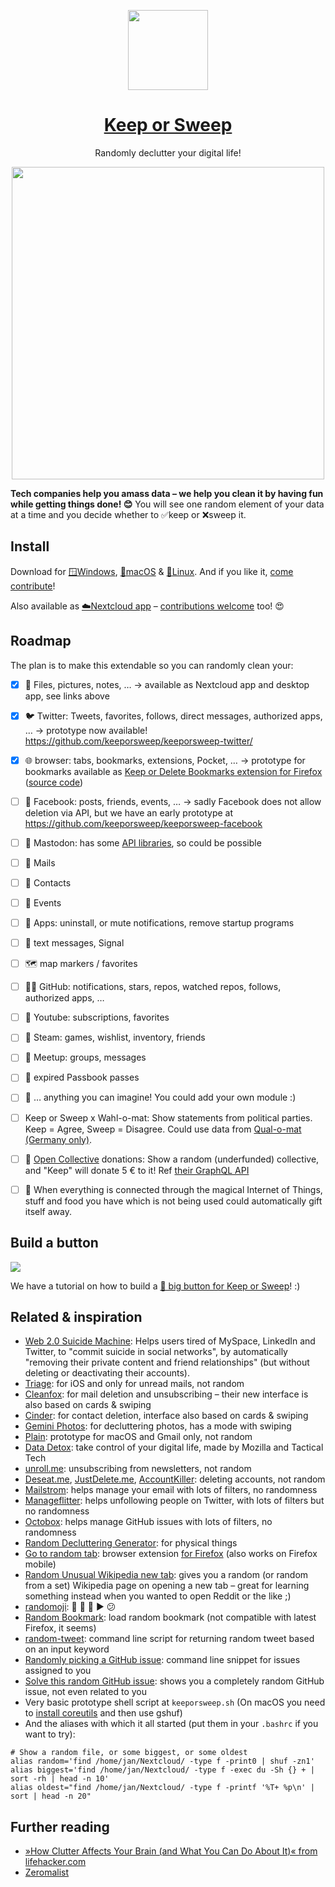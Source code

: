 <p align="center">
    <img src="https://raw.githubusercontent.com/keeporsweep/keeporsweep.net/master/images/icon-256.png" height="128">
</p>
<h1 align="center"><a href="http://keeporsweep.net">Keep or Sweep</a></h1>
<p align="center">Randomly declutter your digital life!<p>
<p align="center">
    <img src="https://raw.githubusercontent.com/keeporsweep/keeporsweep.net/master/images/screenshot.png" height="500">
</p>

<p><strong>Tech companies help you amass data – we help you clean it by having fun while getting things done! 😊</strong> You will see one random element of your data at a time and you decide whether to ✅keep or ❌sweep it.</p>



<h2>Install</h2>

<p>Download for <a href="https://github.com/keeporsweep/keeporsweep-desktop/releases/download/v0.1.0/Keep-or-Sweep.exe">🪟Windows</a>, <a href="https://github.com/keeporsweep/keeporsweep-desktop/releases/download/v0.1.0/Keep-or-Sweep.app.zip">🍏macOS</a> & <a href="https://github.com/keeporsweep/keeporsweep-desktop/releases/download/v0.1.0/Keep-or-Sweep-Linux.Sweep">🐧Linux</a>. And if you like it, <a href="https://github.com/keeporsweep/keeporsweep-desktop">come contribute</a>!</p>

<p>Also available as <a href="https://apps.nextcloud.com/apps/keeporsweep">☁️Nextcloud app</a> – <a href="https://github.com/keeporsweep/keeporsweep">contributions welcome</a> too! 😍</p>



## Roadmap

The plan is to make this extendable so you can randomly clean your:
- [x] 📁 Files, pictures, notes, … → available as Nextcloud app and desktop app, see links above
- [x] 🐦 Twitter: Tweets, favorites, follows, direct messages, authorized apps, … → prototype now available! https://github.com/keeporsweep/keeporsweep-twitter/
- [x] 🌐 browser: tabs, bookmarks, extensions, Pocket, … → prototype for bookmarks available as [Keep or Delete Bookmarks extension for Firefox](https://addons.mozilla.org/firefox/addon/keep-or-delete-bookmarks/) ([source code](https://github.com/cadeyrn/keep-or-delete-bookmarks))
- [ ] 👥 Facebook: posts, friends, events, … → sadly Facebook does not allow deletion via API, but we have an early prototype at https://github.com/keeporsweep/keeporsweep-facebook
- [ ] 🐘 Mastodon: has some [API libraries](https://docs.joinmastodon.org/api/libraries/#javascript), so could be possible
- [ ] 💌 Mails
- [ ] 👥 Contacts
- [ ] 📆 Events
- [ ] 📱 Apps: uninstall, or mute notifications, remove startup programs
- [ ] 💬 text messages, Signal
- [ ] 🗺️ map markers / favorites
- [ ] 🐙🐱 GitHub: notifications, stars, repos, watched repos, follows, authorized apps, …
- [ ] 📼 Youtube: subscriptions, favorites
- [ ] 💨 Steam: games, wishlist, inventory, friends
- [ ] 🤝 Meetup: groups, messages
- [ ] 🛂 expired Passbook passes
- [ ] 🎉 … anything you can imagine! You could add your own module :)
- [ ] Keep or Sweep x Wahl-o-mat: Show statements from political parties. Keep = Agree, Sweep = Disagree. Could use data from [Qual-o-mat (Germany only)](https://github.com/gockelhahn/qual-o-mat-data/).
- [ ] 💸 [Open Collective](https://opencollective.com) donations: Show a random (underfunded) collective, and "Keep" will donate 5 € to it! Ref [their GraphQL API](https://medium.com/open-collective/open-collective-graphql-api-preview-3b42ed1d55ff)
- [ ] 🍎 When everything is connected through the magical Internet of Things, stuff and food you have which is not being used could automatically gift itself away.


## Build a button

![](button/button.jpg)

We have a tutorial on how to build a [🔴 big button for Keep or Sweep](https://github.com/keeporsweep/keeporsweep.net/blob/master/button/Button%20tutorial.md)! :)



## Related & inspiration

- [Web 2.0 Suicide Machine](http://suicidemachine.org): Helps users tired of MySpace, LinkedIn and Twitter, to "commit suicide in social networks", by automatically "removing their private content and friend relationships" (but without deleting or deactivating their accounts).
- [Triage](http://triage.cc/): for iOS and only for unread mails, not random
- [Cleanfox](https://www.cleanfox.io/): for mail deletion and unsubscribing – their new interface is also based on cards & swiping
- [Cinder](https://apps.apple.com/de/app/cinder-clean-your-contacts/id1409302730): for contact deletion, interface also based on cards & swiping
- [Gemini Photos](https://apps.apple.com/de/app/gemini-photos/id1277110040): for decluttering photos, has a mode with swiping
- [Plain](http://www.plainemail.com/): prototype for macOS and Gmail only, not random
- [Data Detox](https://datadetox.myshadow.org/detox): take control of your digital life, made by Mozilla and Tactical Tech
- [unroll.me](https://unroll.me/): unsubscribing from newsletters, not random
- [Deseat.me](https://www.deseat.me/), [JustDelete.me](http://justdelete.me), [AccountKiller](https://www.accountkiller.com/en/): deleting accounts, not random
- [Mailstrom](https://mailstrom.co/): helps manage your email with lots of filters, no randomness
- [Manageflitter](https://manageflitter.com/): helps unfollowing people on Twitter, with lots of filters but no randomness
- [Octobox](https://octobox.io/): helps manage GitHub issues with lots of filters, no randomness
- [Random Decluttering Generator](http://less-stuff.co.uk/random-decluttering-generator/): for physical things
- [Go to random tab](https://github.com/mikl/browser-go-to-random-tab): browser extension [for Firefox](https://addons.mozilla.org/en-US/firefox/addon/go-to-random-tab/) (also works on Firefox mobile)
- [Random Unusual Wikipedia new tab](https://addons.mozilla.org/en-US/firefox/addon/random-wikipedia-new-tab/): gives you a random (or random from a set) Wikipedia page on opening a new tab – great for learning something instead when you wanted to open Reddit or the like ;)
- [randomoji](https://github.com/SaraVieira/randomoji): 🌙 🏨 🐇 ▶️ 😕
- [Random Bookmark](https://addons.mozilla.org/en-US/android/addon/random-bookmark-addon/): load random bookmark (not compatible with latest Firefox, it seems)
- [random-tweet](https://github.com/michaelbutler/random-tweet): command line script for returning random tweet based on an input keyword
- [Randomly picking a GitHub issue](https://www.burntfen.com/2014-12-26/14-56-randomly-picking-a-github-issue): command line snippet for issues assigned to you
- [Solve this random GitHub issue](https://tevko.github.io/practice/github.html): shows you a completely random GitHub issue, not even related to you
- Very basic prototype shell script at `keeporsweep.sh` (On macOS you need to [install coreutils](https://apple.stackexchange.com/questions/142860/install-shuf-on-os-x/142864) and then use gshuf)
- And the aliases with which it all started (put them in your `.bashrc` if you want to try):
```
# Show a random file, or some biggest, or some oldest
alias random='find /home/jan/Nextcloud/ -type f -print0 | shuf -zn1'
alias biggest='find /home/jan/Nextcloud/ -type f -exec du -Sh {} + | sort -rh | head -n 10'
alias oldest="find /home/jan/Nextcloud/ -type f -printf '%T+ %p\n' | sort | head -n 20"
```



## Further reading

- [»How Clutter Affects Your Brain (and What You Can Do About It)« from lifehacker.com](https://lifehacker.com/how-clutter-affects-your-brain-and-what-you-can-do-abo-662647035)
- [Zeromalist](http://verekia.com/zeromalist/)
